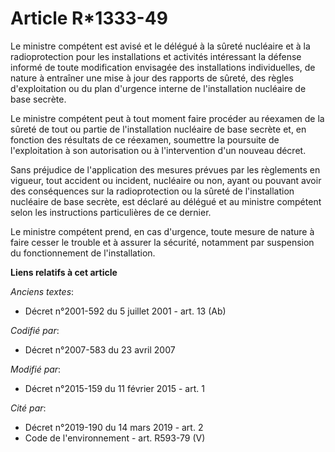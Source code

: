 # Article R*1333-49

Le ministre compétent est avisé et le délégué à la sûreté nucléaire et à la radioprotection pour les installations et
activités intéressant la défense informé de toute modification envisagée des installations individuelles, de nature à
entraîner une mise à jour des rapports de sûreté, des règles d'exploitation ou du plan d'urgence interne de l'installation
nucléaire de base secrète.

Le ministre compétent peut à tout moment faire procéder au réexamen de la sûreté de tout ou partie de l'installation
nucléaire de base secrète et, en fonction des résultats de ce réexamen, soumettre la poursuite de l'exploitation à son
autorisation ou à l'intervention d'un nouveau décret.

Sans préjudice de l'application des mesures prévues par les règlements en vigueur, tout accident ou incident, nucléaire ou
non, ayant ou pouvant avoir des conséquences sur la radioprotection ou la sûreté de l'installation nucléaire de base secrète,
est déclaré au délégué et au ministre compétent selon les instructions particulières de ce dernier.

Le ministre compétent prend, en cas d'urgence, toute mesure de nature à faire cesser le trouble et à assurer la sécurité,
notamment par suspension du fonctionnement de l'installation.

**Liens relatifs à cet article**

_Anciens textes_:

  - Décret n°2001-592 du 5 juillet 2001 - art. 13 (Ab)

_Codifié par_:

  - Décret n°2007-583 du 23 avril 2007

_Modifié par_:

  - Décret n°2015-159 du 11 février 2015 - art. 1

_Cité par_:

  - Décret n°2019-190 du 14 mars 2019 - art. 2
  - Code de l'environnement - art. R593-79 (V)
